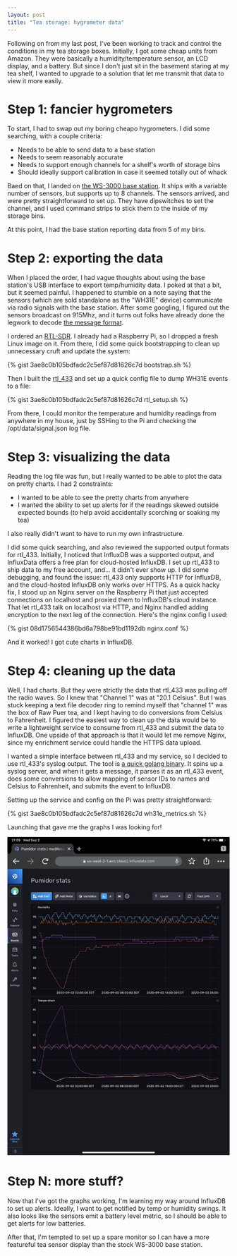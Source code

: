 ```yaml
---
layout: post
title: "Tea storage: hygrometer data"
---
```


Following on from my last post, I've been working to track and control the conditions in my tea storage boxes. Initially, I got some cheap units from Amazon. They were basically a humidity/temperature sensor, an LCD display, and a battery. But since I don't just sit in the basement staring at my tea shelf, I wanted to upgrade to a solution that let me transmit that data to view it more easily.

<!--more-->

Step 1: fancier hygrometers
===========================

To start, I had to swap out my boring cheapo hygrometers. I did some searching, with a couple criteria:

* Needs to be able to send data to a base station
* Needs to seem reasonably accurate
* Needs to support enough channels for a shelf's worth of storage bins
* Should ideally support calibration in case it seemed totally out of whack

Baed on that, I landed on [the WS-3000 base station](https://www.amazon.com/Ambient-Weather-WS-3000-X8-Thermo-Hygrometer-Controlled/dp/B01IPOESHI). It ships with a variable number of sensors, but supports up to 8 channels. The sensors arrived, and were pretty straightforward to set up. They have dipswitches to set the channel, and I used command strips to stick them to the inside of my storage bins.

At this point, I had the base station reporting data from 5 of my bins.

Step 2: exporting the data
==========================

When I placed the order, I had vague thoughts about using the base station's USB interface to export temp/humidity data. I poked at that a bit, but it seemed painful. I happened to stumble on a note saying that the sensors (which are sold standalone as the "WH31E" device) communicate via radio signals with the base station. After some googling, I figured out the sensors broadcast on 915Mhz, and it turns out folks have already done the legwork to decode [the message format](https://github.com/merbanan/rtl_433/blob/master/src/devices/ambientweather_wh31e.c).

I ordered an [RTL-SDR](https://www.amazon.com/NooElec-NESDR-Smart-Bundle-R820T2-Based/dp/B01GDN1T4S/). I already had a Raspberry Pi, so I dropped a fresh Linux image on it. From there, I did some quick bootstrapping to clean up unnecessary cruft and update the system:

{% gist 3ae8c0b105bdfadc2c5ef87d81626c7d bootstrap.sh %}

Then I built the [rtl_433](https://github.com/merbanan/rtl_433) and set up a quick config file to dump WH31E events to a file:

{% gist 3ae8c0b105bdfadc2c5ef87d81626c7d rtl_setup.sh %}

From there, I could monitor the temperature and humidity readings from anywhere in my house, just by SSHing to the Pi and checking the /opt/data/signal.json log file.

Step 3: visualizing the data
============================

Reading the log file was fun, but I really wanted to be able to plot the data on pretty charts. I had 2 constraints:

* I wanted to be able to see the pretty charts from anywhere
* I wanted the ability to set up alerts for if the readings skewed outside expected bounds (to help avoid accidentally scorching or soaking my tea)

I also really didn't want to have to run my own infrastructure.

I did some quick searching, and also reviewed the supported output formats for rtl_433. Initially, I noticed that InfluxDB was a supported output, and InfluxData offers a free plan for cloud-hosted InfluxDB. I set up rtl_433 to ship data to my free account, and... it didn't ever show up. I did some debugging, and found the issue: rtl_433 only supports HTTP for InfluxDB, and the cloud-hosted InfluxDB only works over HTTPS. As a quick hacky fix, I stood up an Nginx server on the Raspberry Pi that just accepted connections on localhost and proxied them to InfluxDB's cloud instance. That let rtl_433 talk on localhost via HTTP, and Nginx handled adding encryption to the next leg of the connection. Here's the nginx config I used:

{% gist 08d1756544386bd6a798be91bd1192db nginx.conf %}

And it worked! I got cute charts in InfluxDB.

Step 4: cleaning up the data
============================

Well, I had charts. But they were strictly the data that rtl_433 was pulling off the radio waves. So I knew that "Channel 1" was at "20.1 Celsius". But I was stuck keeping a text file decoder ring to remind myself that "channel 1" was the box of Raw Puer tea, and I kept having to do conversions from Celsius to Fahrenheit. I figured the easiest way to clean up the data would be to write a lightweight service to consume from rtl_433 and submit the data to InfluxDB. One upside of that approach is that it would let me remove Nginx, since my enrichment service could handle the HTTPS data upload.

I wanted a simple interface between rtl_433 and my service, so I decided to use rtl_433's syslog output. The tool is [a quick golang binary](https://github.com/akerl/wh31e_metrics/blob/master/main.go). It spins up a syslog server, and when it gets a message, it parses it as an rtl_433 event, does some conversions to allow mapping of sensor IDs to names and Celsius to Fahrenheit, and submits the event to InfluxDB.

Setting up the service and config on the Pi was pretty straightforward:

{% gist 3ae8c0b105bdfadc2c5ef87d81626c7d wh31e_metrics.sh %}

Launching that gave me the graphs I was looking for!

![Graphs](/images/tea-storage-graphs.png)

Step N: more stuff?
===================

Now that I've got the graphs working, I'm learning my way around InfluxDB to set up alerts. Ideally, I want to get notified by temp or humidity swings. It also looks like the sensors emit a battery level metric, so I should be able to get alerts for low batteries.

After that, I'm tempted to set up a spare monitor so I can have a more featureful tea sensor display than the stock WS-3000 base station.

